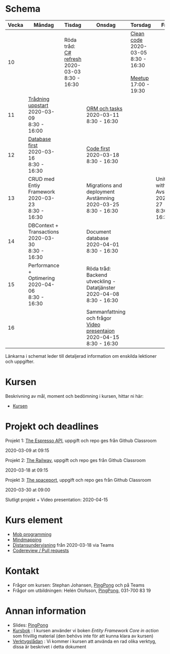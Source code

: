 # Schema

Vecka|Måndag|Tisdag |Onsdag |Torsdag|Fredag
-----|-------|-------|------|------|------
10||Röda tråd: [C# refresh](lecture_01_oop.md)<br />2020-03-03<br />8:30 - 16:30||[Clean code](lecture_02_cleancode.md)<br />2020-03-05<br />8:30 - 16:30<br /><br />[Meetup](https://www.meetup.com/Goteborg-Computer-Education-Meetup-Group/events/267714745/)<br />17:00 - 19:30|
11|[Trådning uppstart](lecture_03_treads.md)<br />2020-03-09<br />8:30 - 16:00||[ORM och tasks](lecture_04_orm.md)<br />2020-03-11<br />8:30 - 16:30||
12|[Database first](lecture_05_databasefirst.md)<br />2020-03-16<br />8:30 - 16:30||[Code first](lecture_06_codefirst.md)<br />2020-03-18<br />8:30 - 16:30||
13|CRUD med Entiy Framework<br />2020-03-23<br />8:30 - 16:30||Migrations and deployment<br />Avstämning<br />2020-03-25<br />8:30 - 16:30||Unit testing with data<br />Avstämning<br />2020-03-27<br />8:30 - 16:30
14|DBContext + Transactions<br />2020-03-30<br />8:30 - 16:30||Document database<br />2020-04-01<br />8:30 - 16:30||
15|Performance + Optimering<br />2020-04-06<br />8:30 - 16:30||Röda tråd: Backend utveckling - Datatjänster<br />2020-04-08<br />8:30 - 16:30||
16|  |                                       |Sammanfattning och frågor<br />[Video presentaion](video_presentation.md)<br />2020-04-15<br />8:30 - 16:30||

Länkarna i schemat leder till detaljerad information om enskilda lektioner och uppgifter.

# Kursen

Beskrivning av mål, moment och bedömning i kursen, hittar ni här:

* [Kursen](info_course.md)

# Projekt och deadlines
Projekt 1: [The Espresso API](https://github.com/PGBSNH19/project-the-barista), uppgift och repo ges från Github Classroom

2020-03-09 at 09:15



Projekt 2: [The Railway](https://github.com/PGBSNH19/project-the-train), uppgift och repo ges från Github Classroom

2020-03-18 at 09:15



Projekt 3: [The spaceport](https://github.com/PGBSNH19/project-the-spaceport), uppgift och repo ges från Github Classroom

2020-03-30 at 09:00



Slutligt projekt + Video presentation: 2020-04-15

# Kurs element

* [Mob programming](mobprogramming.md)
* [Mindmapping](mindmapping.md)
* [Distansundervisning](remote.md) från 2020-03-18 via Teams
* [Codereview / Pull requests](codereview.md)

# Kontakt
* Frågor om kursen: Stephan Johansen, [PingPong](https://yh.pingpong.se/courseId/9766/) och på Teams
* Frågor om utbildningen: Helén Olofsson, [PingPong](https://yh.pingpong.se/courseId/9766/), 031-700 83 19

# Annan information
* Slides: [PingPong](https://yh.pingpong.se/courseId/9766/content.do?id=3419879)
* [Kursbok](info_book.md) : I kursen använder vi boken *Entity Framework Core in action* som frivillig material (den behövs inte för att kunna klara av kursen)
* [Verktygslådan](info_tools.md) : Vi kommer i kursen att använda en rad olika verktyg, dissa är beskrivet i detta dokument


